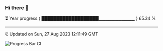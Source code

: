 ### Hi there 👋

⏳ Year progress { ███████████████████▁▁▁▁▁▁▁▁▁▁▁ } 65.34 %

---

⏰ Updated on Sun, 27 Aug 2023 12:11:49 GMT

![Progress Bar CI](https://github.com/Shyam-Makwana/GitHub-Actions-Demo/workflows/Progress%20Bar%20CI/badge.svg)
